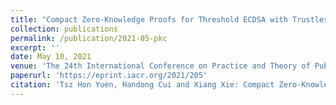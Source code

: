 ```yaml
---
title: "Compact Zero-Knowledge Proofs for Threshold ECDSA with Trustless Setup."
collection: publications
permalink: /publication/2021-05-pkc
excerpt: ''
date: May 10, 2021
venue: 'The 24th International Conference on Practice and Theory of Public-Key Cryptography, (PKC 2021) Virtual Event, May 10-13, 2021'
paperurl: 'https://eprint.iacr.org/2021/205'
citation: 'Tsz Hon Yuen, Handong Cui and Xiang Xie: Compact Zero-Knowledge Proofs for Threshold ECDSA with Trustless Setup. In PKC 2021: 481-511.'
---
```

